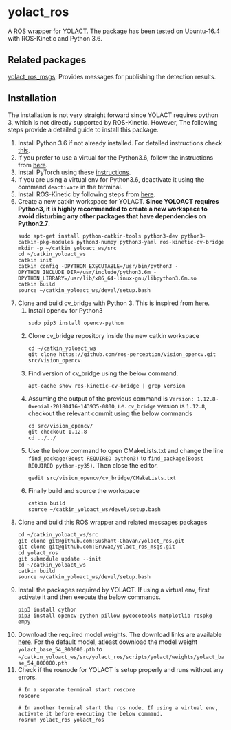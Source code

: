 # yolact_ros

A ROS wrapper for [YOLACT](https://github.com/dbolya/yolact). The package has been tested on Ubuntu-16.4 with ROS-Kinetic and Python 3.6.

## Related packages

[yolact_ros_msgs](https://github.com/Eruvae/yolact_ros_msgs): Provides messages for publishing the detection results.

## Installation

The installation is not very straight forward since YOLACT requires python 3, which is not directly supported by ROS-Kinetic. However, The following steps provide a detailed guide to install this package.
1. Install Python 3.6 if not already installed. For detailed instructions check [this](https://github.com/Sushant-Chavan/XPS-Ubuntu16-04-Setup/blob/master/README.md#python3-and-36-setup).
2. If you prefer to use a virtual for the Python3.6, follow the instructions from [here](https://github.com/Sushant-Chavan/XPS-Ubuntu16-04-Setup/blob/master/README.md#create-a-python-36-virtual-environment-requires-python-36-to-be-installed-beforehand-as-described-previously).
3. Install PyTorch using these [instructions](https://github.com/Sushant-Chavan/XPS-Ubuntu16-04-Setup/blob/master/README.md#install-pytorch-version-15).
4. If you are using a virtual env for Python3.6, deactivate it using the command `deactivate` in the terminal.
5. Install ROS-Kinetic by following steps from [here](https://github.com/Sushant-Chavan/XPS-Ubuntu16-04-Setup/blob/master/README.md#install-ros).
6. Create a new catkin workspace for YOLACT. **Since YOLOACT requires Python3, it is highly recommended to create a new workspace to avoid disturbing any other packages that have dependencies on Python2.7**. 
    ```
    sudo apt-get install python-catkin-tools python3-dev python3-catkin-pkg-modules python3-numpy python3-yaml ros-kinetic-cv-bridge
    mkdir -p ~/catkin_yoloact_ws/src
    cd ~/catkin_yoloact_ws
    catkin init
    catkin config -DPYTHON_EXECUTABLE=/usr/bin/python3 -DPYTHON_INCLUDE_DIR=/usr/include/python3.6m -DPYTHON_LIBRARY=/usr/lib/x86_64-linux-gnu/libpython3.6m.so
    catkin build
    source ~/catkin_yoloact_ws/devel/setup.bash
    ```
7. Clone and build cv_bridge with Python 3. This is inspired from [here](https://stackoverflow.com/a/50291787).
   1. Install opencv for Python3
        ```
        sudo pip3 install opencv-python
        ```
    1. Clone cv_bridge repository inside the new catkin workspace
        ```
        cd ~/catkin_yoloact_ws
        git clone https://github.com/ros-perception/vision_opencv.git src/vision_opencv
        ```
    2. Find version of cv_bridge using the below command.
        ```
        apt-cache show ros-kinetic-cv-bridge | grep Version
        ```
    3. Assuming the output of the previous command is `Version: 1.12.8-0xenial-20180416-143935-0800`, i.e. `cv_bridge` version is `1.12.8`, checkout the relevant commit using the below commands
        ```
        cd src/vision_opencv/
        git checkout 1.12.8
        cd ../../
        ```
    4. Use the below command to open CMakeLists.txt and change the line `find_package(Boost REQUIRED python3)` to `find_package(Boost REQUIRED python-py35)`. Then close the editor.
        ```
        gedit src/vision_opencv/cv_bridge/CMakeLists.txt
        ```
    5. Finally build and source the workspace
        ```
        catkin build
        source ~/catkin_yoloact_ws/devel/setup.bash
        ```
8. Clone and build this ROS wrapper and related messages packages
    ```
    cd ~/catkin_yoloact_ws/src
    git clone git@github.com:Sushant-Chavan/yolact_ros.git
    git clone git@github.com:Eruvae/yolact_ros_msgs.git
    cd yolact_ros
    git submodule update --init
    cd ~/catkin_yoloact_ws
    catkin build
    source ~/catkin_yoloact_ws/devel/setup.bash
    ```
9. Install the packages required by YOLACT. If using a virtual env, first activate it and then execute the below commands.
    ```
    pip3 install cython
    pip3 install opencv-python pillow pycocotools matplotlib rospkg empy
    ```
10. Download the required model weights. The download links are available [here](https://github.com/dbolya/yolact#evaluation). For the default model, atleast download the model weight `yolact_base_54_800000.pth` to `~/catkin_yoloact_ws/src/yolact_ros/scripts/yolact/weights/yolact_base_54_800000.pth`
11. Check if the rosnode for YOLACT is setup properly and runs without any errors.
    ```
    # In a separate terminal start roscore
    roscore

    # In another terminal start the ros node. If using a virtual env, activate it before executing the below command.
    rosrun yolact_ros yolact_ros
    ```
